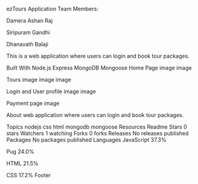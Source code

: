 ezTours Application
Team Members:

Damera Ashan Raj

Siripuram Gandhi

Dhanavath Balaji

This is a web application where users can login and book tour packages.

Built With
Node.js
Express
MongoDB
Mongoose
Home Page
image image

Tours
image image image

Login and User profile
image image

Payment page
image

About
web application where users can login and book tour packages.

Topics
nodejs css html mongodb mongoose
Resources
 Readme
Stars
 0 stars
Watchers
 1 watching
Forks
 0 forks
Releases
No releases published
Packages
No packages published
Languages
JavaScript
37.3%
 
Pug
24.0%
 
HTML
21.5%
 
CSS
17.2%
Footer
